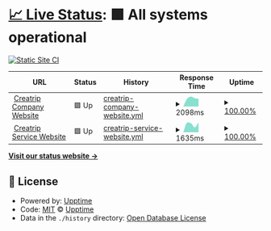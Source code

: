 # [📈 Live Status](https://status.creatrip.com): <!--live status--> **🟩 All systems operational**

[![Static Site CI](https://github.com/creatrip/status/workflows/Static%20Site%20CI/badge.svg)](https://github.com/creatrip/status/actions?query=workflow%3A%22Static+Site+CI%22)

<!--start: status pages-->
<!-- This summary is generated by Upptime (https://github.com/upptime/upptime) -->
<!-- Do not edit this manually, your changes will be overwritten -->
<!-- prettier-ignore -->
| URL | Status | History | Response Time | Uptime |
| --- | ------ | ------- | ------------- | ------ |
| <img alt="" src="https://icons.duckduckgo.com/ip3/creatrip.co.kr.ico" height="13"> [Creatrip Company Website](https://creatrip.co.kr) | 🟩 Up | [creatrip-company-website.yml](https://github.com/creatrip/status/commits/HEAD/history/creatrip-company-website.yml) | <details><summary><img alt="Response time graph" src="./graphs/creatrip-company-website/response-time-week.png" height="20"> 2098ms</summary><br><a href="https://status.creatrip.com/history/creatrip-company-website"><img alt="Response time 2098" src="https://img.shields.io/endpoint?url=https%3A%2F%2Fraw.githubusercontent.com%2Fcreatrip%2Fstatus%2FHEAD%2Fapi%2Fcreatrip-company-website%2Fresponse-time.json"></a><br><a href="https://status.creatrip.com/history/creatrip-company-website"><img alt="24-hour response time 2280" src="https://img.shields.io/endpoint?url=https%3A%2F%2Fraw.githubusercontent.com%2Fcreatrip%2Fstatus%2FHEAD%2Fapi%2Fcreatrip-company-website%2Fresponse-time-day.json"></a><br><a href="https://status.creatrip.com/history/creatrip-company-website"><img alt="7-day response time 2098" src="https://img.shields.io/endpoint?url=https%3A%2F%2Fraw.githubusercontent.com%2Fcreatrip%2Fstatus%2FHEAD%2Fapi%2Fcreatrip-company-website%2Fresponse-time-week.json"></a><br><a href="https://status.creatrip.com/history/creatrip-company-website"><img alt="30-day response time 2098" src="https://img.shields.io/endpoint?url=https%3A%2F%2Fraw.githubusercontent.com%2Fcreatrip%2Fstatus%2FHEAD%2Fapi%2Fcreatrip-company-website%2Fresponse-time-month.json"></a><br><a href="https://status.creatrip.com/history/creatrip-company-website"><img alt="1-year response time 2098" src="https://img.shields.io/endpoint?url=https%3A%2F%2Fraw.githubusercontent.com%2Fcreatrip%2Fstatus%2FHEAD%2Fapi%2Fcreatrip-company-website%2Fresponse-time-year.json"></a></details> | <details><summary><a href="https://status.creatrip.com/history/creatrip-company-website">100.00%</a></summary><a href="https://status.creatrip.com/history/creatrip-company-website"><img alt="All-time uptime 100.00%" src="https://img.shields.io/endpoint?url=https%3A%2F%2Fraw.githubusercontent.com%2Fcreatrip%2Fstatus%2FHEAD%2Fapi%2Fcreatrip-company-website%2Fuptime.json"></a><br><a href="https://status.creatrip.com/history/creatrip-company-website"><img alt="24-hour uptime 100.00%" src="https://img.shields.io/endpoint?url=https%3A%2F%2Fraw.githubusercontent.com%2Fcreatrip%2Fstatus%2FHEAD%2Fapi%2Fcreatrip-company-website%2Fuptime-day.json"></a><br><a href="https://status.creatrip.com/history/creatrip-company-website"><img alt="7-day uptime 100.00%" src="https://img.shields.io/endpoint?url=https%3A%2F%2Fraw.githubusercontent.com%2Fcreatrip%2Fstatus%2FHEAD%2Fapi%2Fcreatrip-company-website%2Fuptime-week.json"></a><br><a href="https://status.creatrip.com/history/creatrip-company-website"><img alt="30-day uptime 100.00%" src="https://img.shields.io/endpoint?url=https%3A%2F%2Fraw.githubusercontent.com%2Fcreatrip%2Fstatus%2FHEAD%2Fapi%2Fcreatrip-company-website%2Fuptime-month.json"></a><br><a href="https://status.creatrip.com/history/creatrip-company-website"><img alt="1-year uptime 100.00%" src="https://img.shields.io/endpoint?url=https%3A%2F%2Fraw.githubusercontent.com%2Fcreatrip%2Fstatus%2FHEAD%2Fapi%2Fcreatrip-company-website%2Fuptime-year.json"></a></details>
| <img alt="" src="https://icons.duckduckgo.com/ip3/creatrip.com.ico" height="13"> [Creatrip Service Website](https://creatrip.com) | 🟩 Up | [creatrip-service-website.yml](https://github.com/creatrip/status/commits/HEAD/history/creatrip-service-website.yml) | <details><summary><img alt="Response time graph" src="./graphs/creatrip-service-website/response-time-week.png" height="20"> 1635ms</summary><br><a href="https://status.creatrip.com/history/creatrip-service-website"><img alt="Response time 1635" src="https://img.shields.io/endpoint?url=https%3A%2F%2Fraw.githubusercontent.com%2Fcreatrip%2Fstatus%2FHEAD%2Fapi%2Fcreatrip-service-website%2Fresponse-time.json"></a><br><a href="https://status.creatrip.com/history/creatrip-service-website"><img alt="24-hour response time 1656" src="https://img.shields.io/endpoint?url=https%3A%2F%2Fraw.githubusercontent.com%2Fcreatrip%2Fstatus%2FHEAD%2Fapi%2Fcreatrip-service-website%2Fresponse-time-day.json"></a><br><a href="https://status.creatrip.com/history/creatrip-service-website"><img alt="7-day response time 1635" src="https://img.shields.io/endpoint?url=https%3A%2F%2Fraw.githubusercontent.com%2Fcreatrip%2Fstatus%2FHEAD%2Fapi%2Fcreatrip-service-website%2Fresponse-time-week.json"></a><br><a href="https://status.creatrip.com/history/creatrip-service-website"><img alt="30-day response time 1635" src="https://img.shields.io/endpoint?url=https%3A%2F%2Fraw.githubusercontent.com%2Fcreatrip%2Fstatus%2FHEAD%2Fapi%2Fcreatrip-service-website%2Fresponse-time-month.json"></a><br><a href="https://status.creatrip.com/history/creatrip-service-website"><img alt="1-year response time 1635" src="https://img.shields.io/endpoint?url=https%3A%2F%2Fraw.githubusercontent.com%2Fcreatrip%2Fstatus%2FHEAD%2Fapi%2Fcreatrip-service-website%2Fresponse-time-year.json"></a></details> | <details><summary><a href="https://status.creatrip.com/history/creatrip-service-website">100.00%</a></summary><a href="https://status.creatrip.com/history/creatrip-service-website"><img alt="All-time uptime 100.00%" src="https://img.shields.io/endpoint?url=https%3A%2F%2Fraw.githubusercontent.com%2Fcreatrip%2Fstatus%2FHEAD%2Fapi%2Fcreatrip-service-website%2Fuptime.json"></a><br><a href="https://status.creatrip.com/history/creatrip-service-website"><img alt="24-hour uptime 100.00%" src="https://img.shields.io/endpoint?url=https%3A%2F%2Fraw.githubusercontent.com%2Fcreatrip%2Fstatus%2FHEAD%2Fapi%2Fcreatrip-service-website%2Fuptime-day.json"></a><br><a href="https://status.creatrip.com/history/creatrip-service-website"><img alt="7-day uptime 100.00%" src="https://img.shields.io/endpoint?url=https%3A%2F%2Fraw.githubusercontent.com%2Fcreatrip%2Fstatus%2FHEAD%2Fapi%2Fcreatrip-service-website%2Fuptime-week.json"></a><br><a href="https://status.creatrip.com/history/creatrip-service-website"><img alt="30-day uptime 100.00%" src="https://img.shields.io/endpoint?url=https%3A%2F%2Fraw.githubusercontent.com%2Fcreatrip%2Fstatus%2FHEAD%2Fapi%2Fcreatrip-service-website%2Fuptime-month.json"></a><br><a href="https://status.creatrip.com/history/creatrip-service-website"><img alt="1-year uptime 100.00%" src="https://img.shields.io/endpoint?url=https%3A%2F%2Fraw.githubusercontent.com%2Fcreatrip%2Fstatus%2FHEAD%2Fapi%2Fcreatrip-service-website%2Fuptime-year.json"></a></details>

<!--end: status pages-->

[**Visit our status website →**](https://status.creatrip.com)

## 📄 License

- Powered by: [Upptime](https://github.com/upptime/upptime)
- Code: [MIT](./LICENSE) © [Upptime](https://upptime.js.org)
- Data in the `./history` directory: [Open Database License](https://opendatacommons.org/licenses/odbl/1-0/)
